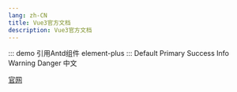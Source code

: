 ```yaml
---
lang: zh-CN
title: Vue3官方文档
description: Vue3官方文档
---
```

::: demo 引用Antd组件
element-plus
:::
<el-row class="mb-4">
    <el-button>Default</el-button>
    <el-button type="primary">Primary</el-button>
    <el-button type="success">Success</el-button>
    <el-button type="info">Info</el-button>
    <el-button type="warning">Warning</el-button>
    <el-button type="danger">Danger</el-button>
    <el-button>中文</el-button>
  </el-row>
  
[官网](https://element-plus.org/zh-CN/component/button.html) 